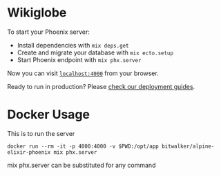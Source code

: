 # Wikiglobe

To start your Phoenix server:

  * Install dependencies with `mix deps.get`
  * Create and migrate your database with `mix ecto.setup`
  * Start Phoenix endpoint with `mix phx.server`

Now you can visit [`localhost:4000`](http://localhost:4000) from your browser.

Ready to run in production? Please [check our deployment guides](https://hexdocs.pm/phoenix/deployment.html).

# Docker Usage

This is to run the server
```
docker run --rm -it -p 4000:4000 -v $PWD:/opt/app bitwalker/alpine-elixir-phoenix mix phx.server
```

mix phx.server can be substituted for any command


